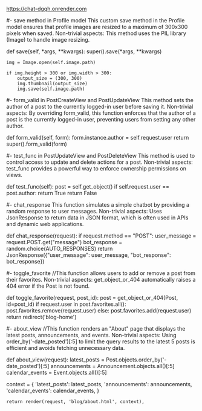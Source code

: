 https://chat-dgqh.onrender.com


#-  save method in Profile model
This custom save method in the Profile model ensures that profile images are resized to a maximum of 300x300 pixels when saved.
Non-trivial aspects:
This method uses the PIL library (Image) to handle image resizing.

def save(self, *args, **kwargs):
    super().save(*args, **kwargs)

    img = Image.open(self.image.path)

    if img.height > 300 or img.width > 300:
        output_size = (300, 300)
        img.thumbnail(output_size)
        img.save(self.image.path)


#- form_valid in PostCreateView and PostUpdateView
This method sets the author of a post to the currently logged-in user before saving it.
Non-trivial aspects:
By overriding form_valid, this function enforces that the author of a post is the currently logged-in user, preventing users from setting any other author.

def form_valid(self, form):
    form.instance.author = self.request.user
    return super().form_valid(form)

#-  test_func in PostUpdateView and PostDeleteView 
This method is used to control access to update and delete actions for a post.
Non-trivial aspects:
test_func provides a powerful way to enforce ownership permissions on views.

def test_func(self):
    post = self.get_object()
    if self.request.user == post.author:
        return True
    return False


#- chat_response
This function simulates a simple chatbot by providing a random response to user messages.
Non-trivial aspects:
Uses JsonResponse to return data in JSON format, which is often used in APIs and dynamic web applications.

def chat_response(request):
    if request.method == "POST":
        user_message = request.POST.get("message")
        bot_response = random.choice(AUTO_RESPONSES)
        return JsonResponse({"user_message": user_message, "bot_response": bot_response})



#- toggle_favorite
//This function allows users to add or remove a post from their favorites.
 Non-trivial aspects:
 get_object_or_404 automatically raises a 404 error if the Post is not found.

def toggle_favorite(request, post_id):
    post = get_object_or_404(Post, id=post_id)
    if request.user in post.favorites.all():
        post.favorites.remove(request.user)
    else:
        post.favorites.add(request.user)
    return redirect('blog-home')

#- about_view
//This function renders an "About" page that displays the latest posts, announcements, and events.
Non-trivial aspects:
Using order_by('-date_posted')[:5] to limit the query results to the latest 5 posts is efficient and avoids fetching unnecessary data.

def about_view(request):
    latest_posts = Post.objects.order_by('-date_posted')[:5]
    announcements = Announcement.objects.all()[:5]
    calendar_events = Event.objects.all()[:5]
    
   context = {
        'latest_posts': latest_posts,
        'announcements': announcements,
        'calendar_events': calendar_events,
    }
    
    return render(request, 'blog/about.html', context),
    

    
